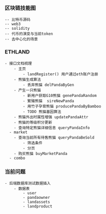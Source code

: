 ### 区块链技能图
	-- 比特币源码
	-- web3
	-- solidity
	-- 代币的演变与当前token
	-- 去中心化的场景

### ETHLAND
	- 接口文档梳理
		- 主页
			- landRegister() 用户通过eth账户注册
		- 熊猫生成算法
			- 丢弃熊猫 delPandaByGen
	   	- 产生一只熊猫
	   		- 新用户获取G10熊猫 genePandaRandom
	   		- 繁殖熊猫	sireNewPanda
	   		- 用竹子孕育熊猫 producePandaByBamboo
	   		- TODO 熊猫基因算法
	   	- 熊猫外出时属性增强 updatePandaAttr
	   	- 熊猫的等级积分更新
	   	- 查询特定熊猫详细信息 queryPandaInfo
	  - market
	   	- 查询当前所有待售熊猫 queryPandaBeSold
	   		- 筛选条件
	   		- 分页
	   	- 购买熊猫 buyMarketPanda
	  - combo
### 当前问题
	- 后端数据库测试数据插入
		- 数据表
			- user
			- pandaowner
			- landassets
			- landproduct




